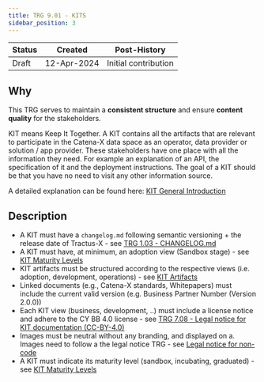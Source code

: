 ```yaml
---
title: TRG 9.01 - KITS
sidebar_position: 3
---
```


| Status     | Created      | Post-History                           |
|------------|--------------|----------------------------------------|
| Draft      | 12-Apr-2024  | Initial contribution                   |

## Why

This TRG serves to maintain a **consistent structure** and ensure **content quality** for the stakeholders.

KIT means Keep It Together. A KIT contains all the artifacts that are relevant to participate in the Catena-X data space as an operator, data provider or solution / app provider. These stakeholders have one place with all the information they need. For example an explanation of an API, the specification of it and the deployment instructions. The goal of a KIT should be that you have no need to visit any other information source.

A detailed explanation can be found here:
[KIT General Introduction](https://eclipse-tractusx.github.io/Kits)

## Description

- A KIT must have a <code>changelog.md</code> following semantic versioning + the release date of Tractus-X - see [TRG 1.03 - CHANGELOG.md](/docs/release/trg-1/trg-1-03)
- A KIT must have, at minimum, an adoption view (Sandbox stage) - see [KIT Maturity Levels](https://eclipse-tractusx.github.io/documentation/kit-maturity-levels)
- KIT artifacts must be structured according to the respective views (i.e. adoption, development, operations) - see [KIT Artifacts](https://eclipse-tractusx.github.io/documentation/kit-artifacts)
- Linked documents (e.g., Catena-X standards, Whitepapers) must include the current valid version (e.g. Business Partner Number (Version 2.0.0))
- Each KIT view (business, development, ..) must include a license notice and adhere to the CY BB 4.0 license - see [TRG 7.08 - Legal notice for KIT documentation (CC-BY-4.0)](/docs/release/trg-7/trg-7-08)
- Images must be neutral without any branding, and displayed on a. Images need to follow a the legal notice TRG - see [Legal notice for non-code](/docs/release/trg-7/trg-7-07)
- A KIT must indicate its maturity level (sandbox, incubating, graduated) - see [KIT Maturity Levels](https://eclipse-tractusx.github.io/documentation/kit-maturity-levels)
